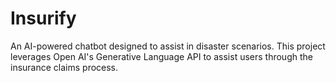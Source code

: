 # Insurify
An AI-powered chatbot designed to assist in disaster scenarios. This project leverages Open AI's Generative Language API to assist users through the insurance claims process.
